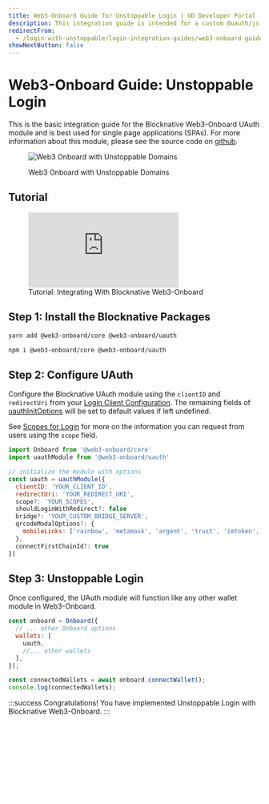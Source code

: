 ```yaml
---
title: Web3-Onboard Guide for Unstoppable Login | UD Developer Portal
description: This integration guide is intended for a custom @uauth/js integration, with ethereum provider, using the Blocknative UAuth module.
redirectFrom:
  - /login-with-unstoppable/login-integration-guides/web3-onboard-guide/
showNextButton: false
---
```


# Web3-Onboard Guide: Unstoppable Login

This is the basic integration guide for the Blocknative Web3-Onboard UAuth module and is best used for single page applications (SPAs). For more information about this module, please see the source code on [github](https://github.com/blocknative/web3-onboard/tree/v2-web3-onboard-develop/packages/uauth).

<figure>

![Web3 Onboard with Unstoppable Domains](../../../static/images/login-selection-web3-onboard.png "#width=70%")

<figcaption>Web3 Onboard with Unstoppable Domains</figcaption>
</figure>

## Tutorial

<figure>
<div class="video-container">
<iframe src="https://www.youtube.com/embed/4kBqEYXP4D4" title="YouTube video player" frameborder="0" allow="accelerometer; autoplay; clipboard-write; encrypted-media; gyroscope; picture-in-picture; web-share" allowfullscreen></iframe>
</div>
<figcaption>Tutorial: Integrating With Blocknative Web3-Onboard</figcation>
</figure>

## Step 1: Install the Blocknative Packages

```sh yarn
yarn add @web3-onboard/core @web3-onboard/uauth
```

```sh npm
npm i @web3-onboard/core @web3-onboard/uauth
```

## Step 2: Configure UAuth

Configure the Blocknative UAuth module using the `clientID` and `redirectUri` from your [Login Client Configuration](/identity/guides/client-configurations.md). The remaining fields of [uauthInitOptions](/identity/sdk-and-libraries/web3-onboard.md#uauthinitoptions) will be set to default values if left undefined.

See [Scopes for Login](/identity/guides/login-scopes.md) for more on the information you can request from users using the `scope` field.

```javascript
import Onboard from '@web3-onboard/core'
import uauthModule from '@web3-onboard/uauth'

// initialize the module with options
const uauth = uauthModule({
  clientID: 'YOUR_CLIENT_ID',
  redirectUri: 'YOUR_REDIRECT_URI',
  scope?: 'YOUR_SCOPES',
  shouldLoginWithRedirect?: false
  bridge?: 'YOUR_CUSTOM_BRIDGE_SERVER',
  qrcodeModalOptions?: {
    mobileLinks: ['rainbow', 'metamask', 'argent', 'trust', 'imtoken', 'pillar']
  },
  connectFirstChainId?: true
})
```

## Step 3: Unstoppable Login

Once configured, the UAuth module will function like any other wallet module in Web3-Onboard.

```javascript
const onboard = Onboard({
  // ... other Onboard options
  wallets: [
    uauth,
    //... other wallets
  ],
});

const connectedWallets = await onboard.connectWallet();
console.log(connectedWallets);
```

:::success Congratulations!
You have implemented Unstoppable Login with Blocknative Web3-Onboard.
:::

<embed src="/snippets/_login-paths-next.md" />
